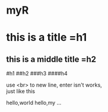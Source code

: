 # myR

this is a title =h1
===
this is a middle title =h2
---


#h1
##h2
###h3
####h4

use \<br> to new line,
enter isn't works,<br>
just like this

  hello,world
  hello,my ...

